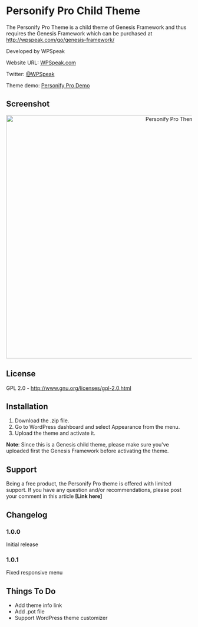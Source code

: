 Personify Pro Child Theme
============

The Personify Pro Theme is a child theme of Genesis Framework and thus requires the Genesis Framework which can be purchased at <a href="http://wpspeak.com/go/genesis-framework/" target="_blank">http://wpspeak.com/go/genesis-framework/</a>

Developed by WPSpeak

Website URL: <a href="http://wpspeak.com/" target="_blank">WPSpeak.com</a>

Twitter: <a href="https://twitter.com/wpspeak" target="_blank">@WPSpeak</a>

Theme demo: <a href="http://demo.wpspeak.com/personify/" target="_blank">Personify Pro Demo</a>

<h2>Screenshot</h2>

<center><img  src="http://projek.dev/theme6/wp-content/uploads/2013/01/Photo10.jpg" alt="Personify Pro Theme" width="880" height="660" /></center>

<h2>License</h2>

GPL 2.0 - http://www.gnu.org/licenses/gpl-2.0.html

<h2>Installation</h2>

1. Download the .zip file.
2. Go to WordPress dashboard and select Appearance from the menu.
3. Upload the theme and activate it.

<b>Note</b>: Since this is a Genesis child theme, please make sure you've uploaded first the Genesis Framework before activating the theme.

<h2>Support</h2>

Being a free product, the Personify Pro theme is offered with limited support. If you have any question and/or recommendations, please post your comment in this article <b>[Link here]</b>

<h2>Changelog</h2>

<h3>1.0.0</h3>
Initial release

<h3>1.0.1</h3>
Fixed responsive menu

<h2>Things To Do</h2>
<ul>
  <li>Add theme info link</li>
  <li>Add .pot file</li>
  <li>Support WordPress theme customizer</li>
</ul>
